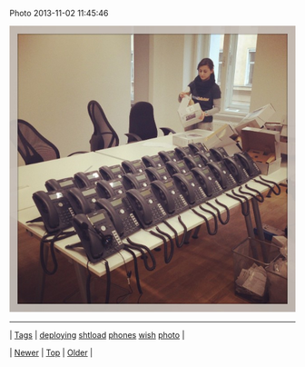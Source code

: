 <!--
title: Photo 2013-11-02 11
date: 2020-06-28T15:27:00.185Z
tags: deploying, shtload, phones, wish, photo
-->


Photo 2013-11-02 11:45:46

![](65777781055-0.jpg)

<!--BOTTOM-POST-NAVIGATION-->
---

| [Tags](tags.md) | [deploying](tag-deploying.md) [shtload](tag-shtload.md) [phones](tag-phones.md) [wish](tag-wish.md) [photo](tag-photo.md) |

| [Newer](65699193054.md) | [Top](index.md) | [Older](65778592132.md) |